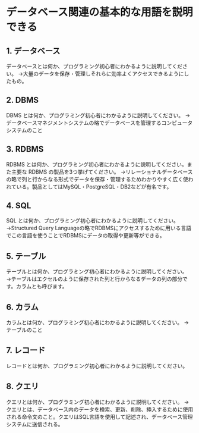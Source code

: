 # データベース関連の基本的な用語を説明できる

## 1. データベース

データベースとは何か、プログラミング初心者にわかるように説明してください。
→大量のデータを保存・管理しそれらに効率よくアクセスできるようにしたもの。

## 2. DBMS

DBMS とは何か、プログラミング初心者にわかるように説明してください。
→データベースマネジメントシステムの略でデータベースを管理するコンピュータシステムのこと

## 3. RDBMS

RDBMS とは何か、プログラミング初心者にわかるように説明してください。また主要な RDBMS の製品を3つ挙げてください。
→リレーショナルデータベースの略で列と行からなる形式でデータを保存・管理するためわかりやすく広く使われている。製品としてはMySQL・PostgreSQL・DB2などが有名です。

## 4. SQL

SQL とは何か、プログラミング初心者にわかるように説明してください。
→Structured Query Languageの略でRDBMSにアクセスするために用いる言語でこの言語を使うことでRDBMSにデータの取得や更新等ができる。

## 5. テーブル

テーブルとは何か、プログラミング初心者にわかるように説明してください。
→テーブルはエクセルのように保存された列と行からなるデータの列の部分です。カラムとも呼びます。

## 6. カラム

カラムとは何か、プログラミング初心者にわかるように説明してください。
→テーブルのこと

## 7. レコード

レコードとは何か、プログラミング初心者にわかるように説明してください。

## 8. クエリ

クエリとは何か、プログラミング初心者にわかるように説明してください。
→クエリとは、データベース内のデータを検索、更新、削除、挿入するために使用される命令文のこと。クエリはSQL言語を使用して記述され、データベース管理システムに送信される。